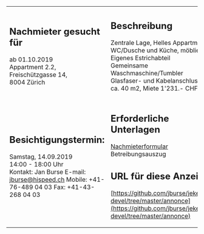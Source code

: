 <table border="0">
<tr>
<td>
<h2>Nachmieter gesucht für</h2>

ab 01.10.2019<br/>
Appartment 2.2,<br/>
Freischützgasse 14,<br/>
8004 Zürich
</td>
<td>
<h2>Beschreibung</h2>

Zentrale Lage, Helles Appartment<br/>
WC/Dusche und Küche, möbliert<br/>
Eigenes Estrichabteil<br/>
Gemeinsame Waschmaschine/Tumbler<br/>
Glasfaser- und Kabelanschluss<br/>
ca. 40 m2, Miete 1'231.- CHF
</td>
</tr>
<tr>
<td>
<h2>Besichtigungstermin:</h2>

Samstag, 14.09.2019<br/>
14:00 - 18:00 Uhr<br/>
Kontakt: Jan Burse
E-mail: jburse@hispeed.ch
Mobile: +41-76-489 04 03
Fax: +41-43-268 04 03
</td>
<td>
<h2>Erforderliche Unterlagen</h2>

[Nachmieterformular](https://github.com/jburse/jekejeke-devel/raw/master/annonce/nachmieter_freischuetz.pdf)<br/>
Betreibungsauszug

<h2>URL für diese Anzeige</h2>

[https://github.com/jburse/jekejeke-devel/tree/master/annonce](https://github.com/jburse/jekejeke-devel/tree/master/annonce)
</td>
</tr>
</table>